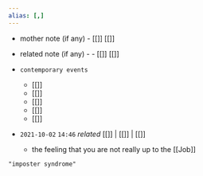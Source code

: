```yaml
---
alias: [,]
---
```

- mother note (if any)
		- [[]] [[]]
- related note (if any) -
		- [[]] [[]]
- `contemporary events`
	- [[]]
	- [[]]
	- [[]]
	- [[]]
	- [[]]

- `2021-10-02`  `14:46` _related_ [[]] | [[]] | [[]]
	- the feeling that you are not really up to the [[Job]]

```query
"imposter syndrome"
```